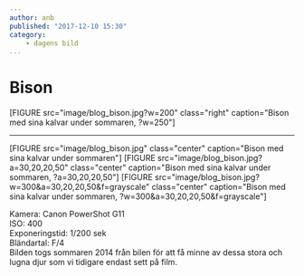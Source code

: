 ```yaml
---
author: anb
published: "2017-12-10 15:30"
category:
    - dagens bild
...
```

Bison
==================================

[FIGURE src="image/blog_bison.jpg?w=200" class="right" caption="Bison med sina kalvar under sommaren, ?w=250"]

<!--more-->

---

[FIGURE src="image/blog_bison.jpg" class="center" caption="Bison med sina kalvar under sommaren"]
[FIGURE src="image/blog_bison.jpg?a=30,20,20,50" class="center" caption="Bison med sina kalvar under sommaren, ?a=30,20,20,50"]
[FIGURE src="image/blog_bison.jpg?w=300&a=30,20,20,50&f=grayscale" class="center" caption="Bison med sina kalvar under sommaren, ?w=300&a=30,20,20,50&f=grayscale"]


Kamera: Canon PowerShot G11  
ISO: 400  
Exponeringstid: 1/200 sek  
Bländartal: F/4  
Bilden togs sommaren 2014 från bilen för att få minne av dessa stora och lugna djur som vi tidigare endast sett på film.
